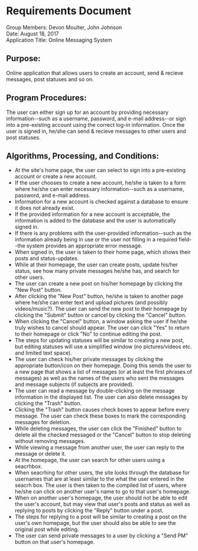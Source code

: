 # Requirements Document
Group Members: Devon Moulter, John Johnson  
Date: August 18, 2017  
Application Title: Online Messaging System

## Purpose:
Online application that allows users to create an account, send & recieve messages, 
post statuses and so on.

## Program Procedures:
The user can either sign up for an account by providing necessary information--such as a username,
password, and e-mail address--or sign into a pre-existing account using the correct log-in information.
Once the user is signed in, he/she can send & recieve messages to other users and post statuses.

## Algorithms, Processing, and Conditions:
- At the site's home page, the user can select to sign into a pre-existing account or create a new account.
- If the user chooses to create a new account, he/she is taken to a form where he/she can enter necessary
information--such as a username, password, and e-mail address.
- Information for a new account is checked against a database to ensure it does not already exist.
- If the provided information for a new account is acceptable, the information is added to the database
and the user is automatically signed in.
- If there is any problems with the user-provided information--such as the information already being in use
or the user not filling in a required field--the system provides an appropriate error message.
- When signed in, the user is taken to their home page, which shows their posts and status-updates.
- While at their homepage, the user can create posts, update his/her status, see how many private messages
he/she has, and search for other users.
- The user can create a new post on his/her homepage by clicking the "New Post" button.
- After clicking the "New Post" button, he/she is taken to another page where he/she can enter text
and upload pictures (and possibly videos/music?). The user can send the new post to their homepage
by clicking the "Submit" button or cancel by clicking the "Cancel" button.
- When clicking the "Cancel" button, a window asking the user if he/she truly wishes to cancel should appear.
The user can click "Yes" to return to their homepage or click "No" to continue editing the post.
- The steps for updating statuses will be similar to creating a new post, but editing statuses will use
a simplified window (no pictures/videos etc. and limited text space).
- The user can check his/her private messages by clicking the appropriate button/icon on their homepage.
Doing this sends the user to a new page that shows a list of messages (or at least the first phrases of
messages) as well as the names of the users who sent the messages and message subjects (if subjects are
provided).
- The user can read a message by double-clicking on the message information in the displayed list. The user
can also delete messages by clicking the "Trash" button.
- Clicking the "Trash" button causes check boxes to appear before every message. The user can check these
boxes to mark the corresponding messages for deletion.
- While deleting messages, the user can click the "Finished" button to delete all the checked messaged or
the "Cancel" button to stop deleting without removing messages.
- While viewing a message from another user, the user can reply to the message or delete it.
- At the homepage, the user can search for other users using a seacrhbox.
- When seacrhing for other users, the site looks through the database for usernames that are at least
similar to the what the user entered in the seacrh box. The user is then taken to the compiled list of
users, where he/she can click on another user's name to go to that user's homepage.
- When on another user's homepage, the user should not be able to edit the user's account, but may view that
user's posts and status as well as replying to posts by clicking the "Reply" button under a post.
- The steps for replying to a post will be similar to creating a post on the user's own homepage, but the
user should also be able to see the original post while editing.
- The user can send private messages to a user by clicking a "Send PM" button on that user's homepage.